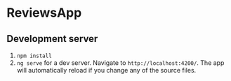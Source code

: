 # ReviewsApp

## Development server
1. `npm install`
2. `ng serve` for a dev server. Navigate to `http://localhost:4200/`. The app will automatically reload if you change any of the source files.